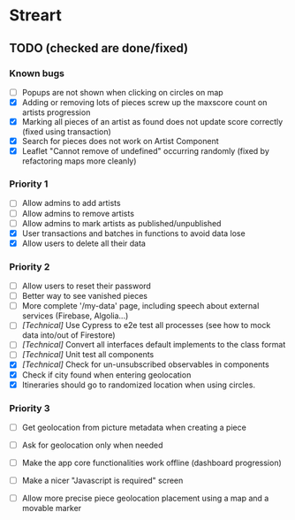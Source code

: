 # Streart



## TODO (checked are done/fixed)
### Known bugs 
- [ ] Popups are not shown when clicking on circles on map
- [x] Adding or removing lots of pieces screw up the maxscore count on artists progression
- [x] Marking all pieces of an artist as found does not update score correctly (fixed using transaction)
- [X] Search for pieces does not work on Artist Component
- [x] Leaflet "Cannot remove of undefined" occurring randomly (fixed by refactoring maps more cleanly)

### Priority 1
- [ ] Allow admins to add artists
- [ ] Allow admins to remove artists
- [ ] Allow admins to mark artists as published/unpublished
- [x] User transactions and batches in functions to avoid data lose
- [x] Allow users to delete all their data

### Priority 2
- [ ] Allow users to reset their password
- [ ] Better way to see vanished pieces
- [ ] More complete '/my-data' page, including speech about external services (Firebase, Algolia...)
- [ ] *[Technical]* Use Cypress to e2e test all processes (see how to mock data into/out of Firestore)
- [ ] *[Technical]* Convert all interfaces default implements to the class format
- [ ] *[Technical]* Unit test all components 
- [x] *[Technical]* Check for un-unsubscribed observables in components
- [x] Check if city found when entering geolocation
- [x] Itineraries should go to randomized location when using circles.

### Priority 3
- [ ] Get geolocation from picture metadata when creating a piece
- [ ] Ask for geolocation only when needed
- [ ] Make the app core functionalities work offline (dashboard progression)
- [ ] Make a nicer "Javascript is required" screen
- [ ] Allow more precise piece geolocation placement using a map and a movable marker


